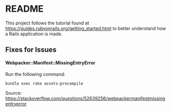 # README

This project follows the tutorial found at https://guides.rubyonrails.org/getting_started.html
to better understand how a Rails application is made.

## Fixes for Issues
#### Webpacker::Manifest::MissingEntryError
Run the following command:

`bundle exec rake assets:precompile`

Source: 
https://stackoverflow.com/questions/52639256/webpackermanifestmissingentryerror


